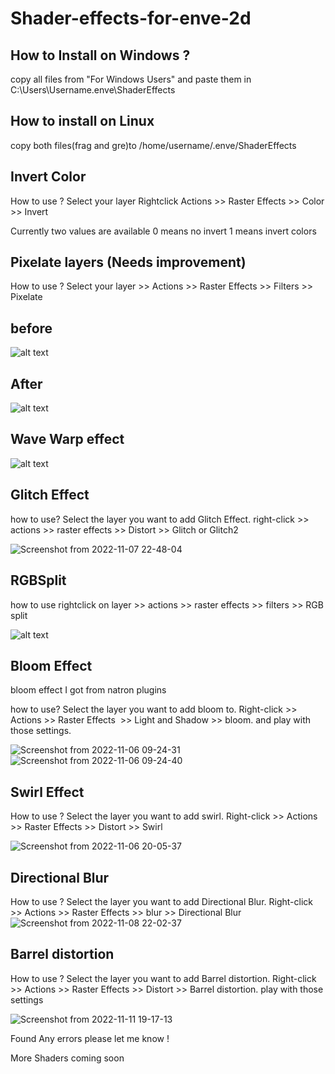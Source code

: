 # Shader-effects-for-enve-2d
## How to Install on Windows ?
copy all files from "For Windows Users" and paste them in C:\Users\Username\.enve\ShaderEffects


## How to install on Linux

copy both files(frag and gre)to
/home/username/.enve/ShaderEffects
 

## Invert Color
How to use ?
Select your layer Rightclick Actions >> Raster Effects >> Color >> Invert

Currently two values are available
0 means no invert
1 means invert colors

## Pixelate layers (Needs improvement)

How to use ?
Select your layer >> Actions >> Raster Effects >> Filters >> Pixelate

## before
![alt text](https://github.com/axiomgraph/Shader-effects-for-enve-2d/raw/main/sample/monkey-6268446_1280.jpg)

## After

![alt text](https://github.com/axiomgraph/Shader-effects-for-enve-2d/raw/main/sample/Screenshot%20from%202021-07-19%2011-46-00.png)

## Wave Warp effect
![alt text](https://github.com/axiomgraph/Shader-effects-for-enve-2d/blob/main/sample/wave_warp.png)


## Glitch Effect
how to use? Select the layer you want to add Glitch Effect. right-click >> actions >> raster effects >>  Distort >> Glitch or Glitch2


![Screenshot from 2022-11-07 22-48-04](https://user-images.githubusercontent.com/68183694/200376121-aca68a42-5146-4150-931b-e875e5b46896.png)


## RGBSplit

how to use rightclick on layer >> actions >> raster effects >> filters >> RGB split

![alt text](https://github.com/axiomgraph/Shader-effects-for-enve-2d/raw/main/sample/rgbsplit.png)


## Bloom Effect

bloom effect I got from natron plugins

how to use? 
Select the layer you want to add bloom to. Right-click >> Actions >> Raster Effects  >> Light and Shadow >> bloom. and play with those settings.

![Screenshot from 2022-11-06 09-24-31](https://user-images.githubusercontent.com/68183694/200153596-6e19f2ba-638f-4308-bc10-7864807306f3.png)
![Screenshot from 2022-11-06 09-24-40](https://user-images.githubusercontent.com/68183694/200153599-00756747-4c4b-468d-b843-0bd202b67a2b.png)

## Swirl Effect

How to use ?
Select the layer you want to add swirl. Right-click >> Actions >> Raster Effects >> Distort >> Swirl

![Screenshot from 2022-11-06 20-05-37](https://user-images.githubusercontent.com/68183694/200176958-b4a92258-0717-46fc-ab75-c6938abb237a.png)

## Directional Blur
How to use ?
Select the layer you want to add Directional Blur. Right-click >> Actions >> Raster Effects >> blur >> Directional Blur
![Screenshot from 2022-11-08 22-02-37](https://user-images.githubusercontent.com/68183694/200627192-f071aa19-d934-4256-a0fc-6ea76140597e.png)


## Barrel distortion
How to use ? 
Select the layer you want to add Barrel distortion. Right-click >> Actions >> Raster Effects >> Distort >> Barrel distortion. play with those settings

![Screenshot from 2022-11-11 19-17-13](https://user-images.githubusercontent.com/68183694/201353795-18ed7a3e-aecc-48ec-bbf7-6c272def3e3c.png)

Found Any errors please let me know !

More Shaders coming soon

